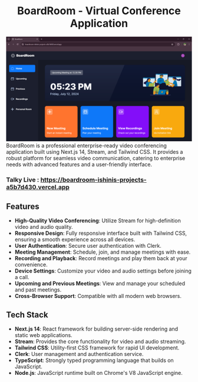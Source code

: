<div align="center"> 
<h1> BoardRoom - Virtual Conference Application </h1>
<!-- <img src="frontend/public/Talky (1).gif" alt="Demo" width="600"> -->
  <img src="public/images/ss.png" alt="ScreenShot" width="600">
  
</div>
BoardRoom is a professional enterprise-ready video conferencing application built using Next.js 14, Stream, and Tailwind CSS. It provides a robust platform for seamless video communication, catering to enterprise needs with advanced features and a user-friendly interface.

### Talky Live : https://boardroom-ishinis-projects-a5b7d430.vercel.app

## Features

- **High-Quality Video Conferencing**: Utilize Stream for high-definition video and audio quality.
- **Responsive Design**: Fully responsive interface built with Tailwind CSS, ensuring a smooth experience across all devices.
- **User Authentication**: Secure user authentication with Clerk.
- **Meeting Management**: Schedule, join, and manage meetings with ease.
- **Recording and Playback**: Record meetings and play them back at your convenience.
- **Device Settings**: Customize your video and audio settings before joining a call.
- **Upcoming and Previous Meetings**: View and manage your scheduled and past meetings.
- **Cross-Browser Support**: Compatible with all modern web browsers.

## Tech Stack

- **Next.js 14**: React framework for building server-side rendering and static web applications.
- **Stream**: Provides the core functionality for video and audio streaming.
- **Tailwind CSS**: Utility-first CSS framework for rapid UI development.
- **Clerk**: User management and authentication service.
- **TypeScript**: Strongly typed programming language that builds on JavaScript.
- **Node.js**: JavaScript runtime built on Chrome's V8 JavaScript engine.


